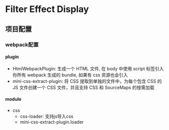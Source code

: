# Filter Effect Display

## 项目配置

### webpack配置

#### plugin

- HtmlWebpackPlugin: 生成一个 HTML 文件, 在 body 中使用 script 标签引入你所有 webpack 生成的 bundle, 如果有 css 资源也会引入
- mini-css-extract-plugin: 将 CSS 提取到单独的文件中，为每个包含 CSS 的 JS 文件创建一个 CSS 文件，并且支持 CSS 和 SourceMaps 的按需加载

#### module

- css
  - css-loader: 支持js导入css
  - mini-css-extract-plugin.loader
